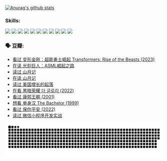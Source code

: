 
[![Anurag's github stats](https://github-readme-stats.vercel.app/api?username=w940853815)](https://github.com/anuraghazra/github-readme-stats)

### Skills:

<code><img height="32" src="https://cdn.jsdelivr.net/npm/simple-icons@v5/icons/python.svg"></code>
<code><img height="32" src="https://cdn.jsdelivr.net/npm/simple-icons@v5/icons/javascript.svg"></code>
<code><img height="32" src="https://cdn.jsdelivr.net/npm/simple-icons@v5/icons/django.svg"></code>
<code><img height="32" src="https://cdn.jsdelivr.net/npm/simple-icons@v5/icons/flask.svg"></code>
<code><img height="32" src="https://cdn.jsdelivr.net/npm/simple-icons@v5/icons/vuetify.svg"></code>
<code><img height="32" src="https://cdn.jsdelivr.net/npm/simple-icons@v5/icons/git.svg"></code>
<code><img height="32" src="https://cdn.jsdelivr.net/npm/simple-icons@v5/icons/docker.svg"></code>
<code><img height="32" src="https://cdn.jsdelivr.net/npm/simple-icons@v5/icons/postgresql.svg"></code>
<code><img height="32" src="https://cdn.jsdelivr.net/npm/simple-icons@v5/icons/elasticsearch.svg"></code>
<code><img height="32" src="https://cdn.jsdelivr.net/npm/simple-icons@v5/icons/macos.svg"></code>
<code><img height="32" src="https://cdn.jsdelivr.net/npm/simple-icons@v5/icons/linux.svg"></code>

### 🗣 豆瓣:

<!-- DOUBAN-ACTIVITIES:START -->
- [看过 变形金刚：超能勇士崛起 Transformers: Rise of the Beasts‎ (2023)](https://www.douban.com/people/136069238/status/4267685771/?_i=86543308)
- [在读 光刻巨人：ASML崛起之路](https://www.douban.com/people/136069238/status/4266569048/?_i=86543308)
- [读过 山月记](https://www.douban.com/people/136069238/status/4266567455/?_i=86543308)
- [在读 山月记](https://www.douban.com/people/136069238/status/4256796460/?_i=86543308)
- [读过 美国增长的起落](https://www.douban.com/people/136069238/status/4256795052/?_i=86543308)
- [在看 黑暗荣耀 더 글로리‎ (2022)](https://www.douban.com/people/136069238/status/4256207386/?_i=86543308)
- [看过 康熙王朝‎ (2001)](https://www.douban.com/people/136069238/status/4254396418/?_i=86543308)
- [想看 单身汉 The Bachelor‎ (1999)](https://www.douban.com/people/136069238/status/4250318861/?_i=86543308)
- [看过 保你平安‎ (2022)](https://www.douban.com/people/136069238/status/4239139510/?_i=86543308)
- [读过 微信小程序开发实战](https://www.douban.com/people/136069238/status/4237321528/?_i=86543308)
<!-- DOUBAN-ACTIVITIES:END -->


![Snake animation](https://raw.githubusercontent.com/w940853815/w940853815/output/github-contribution-grid-snake.svg)

<!--
**w940853815/w940853815** is a ✨ _special_ ✨ repository because its `README.md` (this file) appears on your GitHub profile.

Here are some ideas to get you started:

- 🔭 I’m currently working on ...
- 🌱 I’m currently learning ...
- 👯 I’m looking to collaborate on ...
- 🤔 I’m looking for help with ...
- 💬 Ask me about ...
- 📫 How to reach me: ...
- 😄 Pronouns: ...
- ⚡ Fun fact: ...
-->
